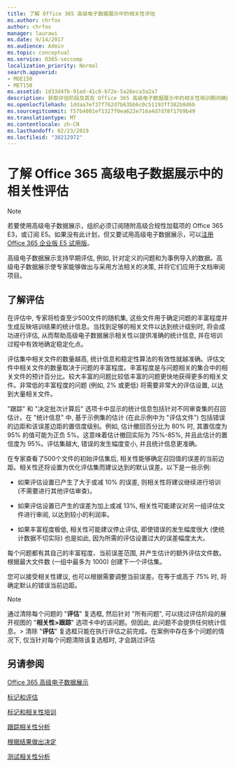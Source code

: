 ```yaml
---
title: 了解 Office 365 高级电子数据展示中的相关性评估
ms.author: chrfox
author: chrfox
manager: laurawi
ms.date: 9/14/2017
ms.audience: Admin
ms.topic: conceptual
ms.service: O365-seccomp
localization_priority: Normal
search.appverid:
- MOE150
- MET150
ms.assetid: 1d33d4fb-91ed-41c0-b72e-5a26eca3a2a7
description: 获取评估阶段及其在 Office 365 高级电子数据展示中的相关性培训期间确定问题丰富程度的角色的概述。
ms.openlocfilehash: 1ddaa7ef37f762d7b63bb6c0c51193ff382b8d6b
ms.sourcegitcommit: f57b4001ef1327f0ea622e716a4d7d78f1769b49
ms.translationtype: MT
ms.contentlocale: zh-CN
ms.lasthandoff: 02/23/2019
ms.locfileid: "30212972"
---
```

# <a name="understand-assessment-in-relevance-in-office-365-advanced-ediscovery"></a>了解 Office 365 高级电子数据展示中的相关性评估

> [!NOTE]
> 若要使用高级电子数据展示，组织必须订阅随附高级合规性加载项的 Office 365 E3，或订阅 E5。如果没有此计划，但又要试用高级电子数据展示，可以[注册 Office 365 企业版 E5 试用版](https://go.microsoft.com/fwlink/p/?LinkID=698279)。 
  
高级电子数据展示支持早期评估, 例如, 针对定义的问题和为事例导入的数据。高级电子数据展示使专家能够做出与采用方法相关的决策, 并将它们应用于文档审阅项目。
  
## <a name="understanding-assessment"></a>了解评估

在评估中, 专家将检查至少500文件的随机集, 这些文件用于确定问题的丰富程度并生成反映培训结果的统计信息。当找到足够的相关文件以达到统计级别时, 将会成功进行评估, 从而帮助高级电子数据展示相关性以提供准确的统计信息, 并在培训过程中有效地确定稳定化点。 
  
评估集中相关文件的数量越高, 统计信息和稳定性算法的有效性就越准确。评估文件中相关文件的数量取决于问题的丰富程度。丰富程度是与问题相关的集合中的相关文件的预计百分比。较大丰富的问题比较低丰富的问题更快地获得更多的相关文件。非常低的丰富程度的问题 (例如, 2% 或更低) 将需要非常大的评估设置, 以达到大量相关文件。
  
"跟踪" 和 "决定批次计算后" 选项卡中显示的统计信息包括针对不同审查集的召回估计。在 "统计信息" 中, 基于示例集的估计 (在此示例中为 "评估文件") 包括错误的边距和该误差边距的置信度级别。例如, 估计撤回百分比为 80% 时, 其置信度为 95% 的值可能为正负 5%。这意味着估计撤回实际为 75%-85%, 并且此估计的置信度为 95%。评估集越大, 错误的发生幅度变小, 并且统计信息更准确。 
  
在专家查看了500个文件的初始评估集后, 相关性能够确定召回值的误差的当前边距。相关性还将设置为优化评估集而建议达到的默认误差。以下是一些示例:
  
- 如果评估设置已产生了大于或减 10% 的误差, 则相关性将建议继续进行培训 (不需要进行其他评估审查)。 
    
- 如果评估设置已产生的误差为加上或减 13%, 相关性可能建议对另一组评估文件进行审阅, 以达到较小的利润率。 
    
- 如果丰富程度极低, 相关性可能建议停止评估, 即使错误的发生幅度很大 (使统计数据不切实际) 也是如此, 因为所需的评估设置过大的误差幅度太大。
    
每个问题都有其自己的丰富程度、当前误差范围, 并产生估计的额外评估文件数。根据最大文件数 (一组中最多为 1000) 创建下一个评估集。
  
您可以接受相关性建议, 也可以根据需要调整当前误差。在等于或高于 75% 时, 将确定默认的错误当前边距。
  
> [!NOTE]
> 通过清除每个问题的 "**评估**" 复选框, 然后针对 "所有问题", 可以绕过评估阶段的展开视图的 "**相关性\>跟踪**" 选项卡中的该问题。但因此, 此问题不会提供任何统计信息。> 清除 "**评估**" 复选框只能在执行评估之前完成。在案例中存在多个问题的情况下, 仅当针对每个问题清除该复选框时, 才会跳过评估 
  
## <a name="see-also"></a>另请参阅

[Office 365 高级电子数据展示](office-365-advanced-ediscovery.md)
  
[标记和评估](tagging-and-assessment-in-advanced-ediscovery.md)
  
[标记和相关性培训](tagging-and-relevance-training-in-advanced-ediscovery.md)
  
[跟踪相关性分析](track-relevance-analysis-in-advanced-ediscovery.md)
  
[根据结果做出决定](decision-based-on-the-results-in-advanced-ediscovery.md)
  
[测试相关性分析](test-relevance-analysis-in-advanced-ediscovery.md)

